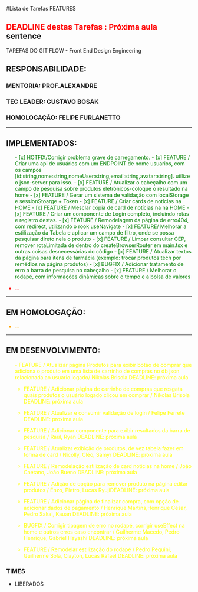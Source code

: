 #Lista de Tarefas FEATURES 
## <span style='color: red;'>DEADLINE destas Tarefas : Próxima aula</span> sentence
TAREFAS DO GIT FLOW - Front End Design Engineering
## RESPONSABILIDADE:
### MENTORIA: PROF.ALEXANDRE
### TEC LEADER: GUSTAVO BOSAK
### HOMOLOGAÇÃO: FELIPE FURLANETTO

---
## IMPLEMENTADOS:
<ul style="color:green">
- [x] HOTFIX/Corrigir problema grave de carregamento.
- [x] FEATURE / Criar uma api de usuários com um ENDPOINT de nome usuarios, com os campos [id:string,nome:string,nomeUser:string,email:string,avatar:string]. utilize o json-server para isso.
- [x] FEATURE / Atualizar o cabeçalho com um campo de pesquisa sobre produtos eletrônicos-coloque o resultado na home
- [x] FEATURE / Gerar um sistema de validação com localStorage e sessionStoarge + Token 
- [x] FEATURE / Criar cards de notícias na HOME 
- [x] FEATURE / Mesclar cópia de card de notícias na na HOME
- [x] FEATURE / Criar um componente de Login completo, incluindo rotas e registro destas.
- [x] FEATURE / Remodelagem da página de erro404, com redirect, utilizando o rook useNavigate 
- [x] FEATURE/ Melhorar a estilização da Tabela e aplicar um campo de filtro, onde se possa pesquisar direto nela o produto
- [x] FEATURE / Limpar consultar CEP, remover rotaLimitada de dentro do createBrowserRouter em main.tsx e outras coisas desnecessárias do código
- [x] FEATURE / Atualizar textos da página para itens de farmácia (exemplo: trocar produtos tech por remédios na página produtos)
- [x] BUGFIX / Adicionar tratamento de erro a barra de pesquisa no cabeçalho
- [x] FEATURE / Melhorar o rodapé, com informações dinâmicas sobre o tempo e a bolsa de valores
</ul>
<ul style="color:red">
  <li> ... </li>
</ul>

---
## EM HOMOLOGAÇÃO:
<ul style="color:orange">
  <li> ... </li>
</ul>

---
## EM DESENVOLVIMENTO:
<ul style="color:yellow">
- FEATURE / Atualizar página Produtos para exibir botão de comprar que adiciona o produto em uma lista de carrinho de compras no db json relacionada ao usuario logado/ Nikolas Brisola <span style="color=red">DEADLINE: próxima aula</span>

- FEATURE / Adicionar página de carrinho de compras que resgata quais produtos o usuário logado clicou em comprar / Nikolas Brisola <span style="color=red">DEADLINE: próxima aula</span>

- FEATURE / Atualizar e consumir validação de login / Felipe Ferrete <span style="color=red">DEADLINE: proxima aula</span>

- FEATURE / Adicionar componente para exibir resultados da barra de pesquisa / Raul, Ryan <span style="color=red">DEADLINE: próxima aula</span>

- FEATURE / Atualizar exibição de produtos, de vez tabela fazer em forma de card / Nicolly, Cléo, Samyr <span style="color=red">DEADLINE: próxima aula</span>

- FEATURE / Remodelação estilização de card noticias na home / João Caetano, João Bueno <span style="color=red">DEADLINE: próxima aula</span>

- FEATURE / Adição de opção para remover produto na página editar produtos / Enzo, Pietro, Lucas Ryuji<span style="color=red">DEADLINE: próxima aula</span>

- FEATURE / Adicionar página de finalizar compra, com opção de adicionar dados de pagamento / Henrique Martins,Henrique Cesar, Pedro Sakai, Kauan <span style="color=red">DEADLINE: próxima aula</span>

- BUGFIX / Corrigir tipagem de erro no rodapé, corrigir useEffect na home e outros erros caso encontrar / Guilherme Macedo, Pedro Henrique, Gabriel Hayashi <span style="color=red">DEADLINE: próxima aula</span>

- FEATURE / Remodelar estilização do rodapé / Pedro Pequini, Guilherme Sola, Clayton, Lucas Rafael <span style="color=red">DEADLINE: próxima aula</span>
</ul>

### TIMES
- LIBERADOS